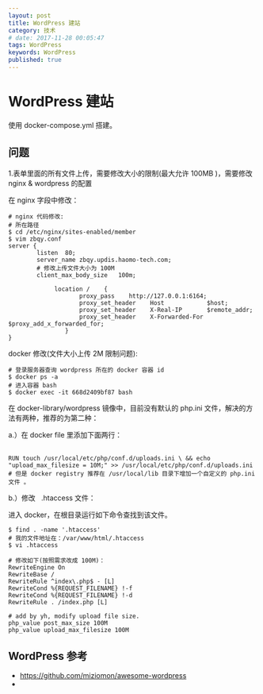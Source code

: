 ```yaml
---
layout: post
title: WordPress 建站
category: 技术
# date: 2017-11-28 00:05:47
tags: WordPress
keywords: WordPress
published: true
---
```


# WordPress 建站

<iframe scrolling="no" frameborder="0" allowtransparency="true" src="https://platform.twitter.com/widgets/widget_iframe.704fca4914c9b90d7a9d41abcaa19933.html?origin=https%3A%2F%2Fcolorsnapper.com&amp;settingsEndpoint=https%3A%2F%2Fsyndication.twitter.com%2Fsettings" title="Twitter settings iframe" style="display: none;"></iframe>

使用 docker-compose.yml 搭建。

## 问题

1.表单里面的所有文件上传，需要修改大小的限制(最大允许 100MB )，需要修改 nginx & wordpress 的配置

在 nginx 字段中修改：

```
# nginx 代码修改:
# 所在路径
$ cd /etc/nginx/sites-enabled/member
$ vim zbqy.conf
server {
        listen  80;
        server_name zbqy.updis.haomo-tech.com;
        # 修改上传文件大小为 100M
        client_max_body_size   100m;

             location /    {
                    proxy_pass    http://127.0.0.1:6164;
                    proxy_set_header    Host            $host;
                    proxy_set_header    X-Real-IP       $remote_addr;
                    proxy_set_header    X-Forwarded-For $proxy_add_x_forwarded_for;
                }
}
```

docker 修改(文件大小上传 2M 限制问题):

```
# 登录服务器查询 wordpress 所在的 docker 容器 id
$ docker ps -a
# 进入容器 bash
$ docker exec -it 668d2409bf87 bash
```

在 docker-library/wordpress 镜像中，目前没有默认的 php.ini 文件，解决的方法有两种，推荐的为第二种：

a.）在 docker file 里添加下面两行：<br /><br />

```
RUN touch /usr/local/etc/php/conf.d/uploads.ini \ && echo "upload_max_filesize = 10M;" >> /usr/local/etc/php/conf.d/uploads.ini
# 但是 docker registry 推荐在 /usr/local/lib 目录下增加一个自定义的 php.ini 文件 。
```

b.）修改   .htaccess 文件：

进入 docker，在根目录运行如下命令查找到该文件。

```
$ find . -name '.htaccess'
# 我的文件地址在：/var/www/html/.htaccess
$ vi .htaccess

# 修改如下(按照需求改成 100M)：
RewriteEngine On
RewriteBase /
RewriteRule ^index\.php$ - [L]
RewriteCond %{REQUEST_FILENAME} !-f
RewriteCond %{REQUEST_FILENAME} !-d
RewriteRule . /index.php [L]

# add by yh, modify upload file size.
php_value post_max_size 100M
php_value upload_max_filesize 100M

```

## WordPress 参考

- https://github.com/miziomon/awesome-wordpress
- 